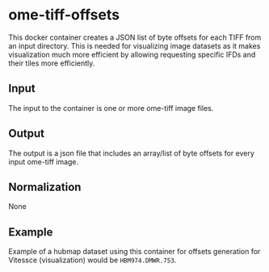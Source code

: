 # ome-tiff-offsets

This docker container creates a JSON list of byte offsets for each TIFF from an input directory. This is needed for visualizing image datasets as it makes visualization much more efficient by allowing requesting specific IFDs and their tiles more efficiently.

## Input
The input to the container is one or more ome-tiff image files.

## Output
The output is a json file that includes an array/list of byte offsets for every input ome-tiff image.

## Normalization
None

## Example 
Example of a hubmap dataset using this container for offsets generation for Vitessce (visualization) would be `HBM974.DMWR.753`.

